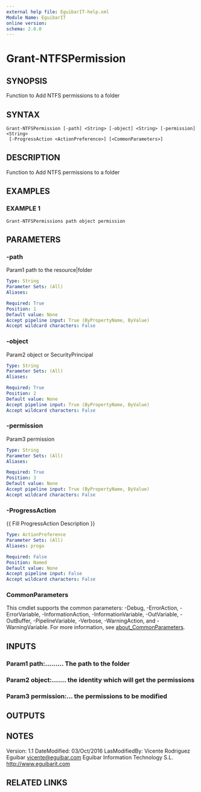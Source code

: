 ```yaml
---
external help file: EguibarIT-help.xml
Module Name: EguibarIT
online version:
schema: 2.0.0
---
```


# Grant-NTFSPermission

## SYNOPSIS
Function to Add NTFS permissions to a folder

## SYNTAX

```
Grant-NTFSPermission [-path] <String> [-object] <String> [-permission] <String>
 [-ProgressAction <ActionPreference>] [<CommonParameters>]
```

## DESCRIPTION
Function to Add NTFS permissions to a folder

## EXAMPLES

### EXAMPLE 1
```
Grant-NTFSPermissions path object permission
```

## PARAMETERS

### -path
Param1 path to the resource|folder

```yaml
Type: String
Parameter Sets: (All)
Aliases:

Required: True
Position: 1
Default value: None
Accept pipeline input: True (ByPropertyName, ByValue)
Accept wildcard characters: False
```

### -object
Param2 object or SecurityPrincipal

```yaml
Type: String
Parameter Sets: (All)
Aliases:

Required: True
Position: 2
Default value: None
Accept pipeline input: True (ByPropertyName, ByValue)
Accept wildcard characters: False
```

### -permission
Param3 permission

```yaml
Type: String
Parameter Sets: (All)
Aliases:

Required: True
Position: 3
Default value: None
Accept pipeline input: True (ByPropertyName, ByValue)
Accept wildcard characters: False
```

### -ProgressAction
{{ Fill ProgressAction Description }}

```yaml
Type: ActionPreference
Parameter Sets: (All)
Aliases: proga

Required: False
Position: Named
Default value: None
Accept pipeline input: False
Accept wildcard characters: False
```

### CommonParameters
This cmdlet supports the common parameters: -Debug, -ErrorAction, -ErrorVariable, -InformationAction, -InformationVariable, -OutVariable, -OutBuffer, -PipelineVariable, -Verbose, -WarningAction, and -WarningVariable. For more information, see [about_CommonParameters](http://go.microsoft.com/fwlink/?LinkID=113216).

## INPUTS

### Param1 path:......... The path to the folder
### Param2 object:....... the identity which will get the permissions
### Param3 permission:... the permissions to be modified
## OUTPUTS

## NOTES
Version:         1.1
DateModified:    03/Oct/2016
LasModifiedBy:   Vicente Rodriguez Eguibar
    vicente@eguibar.com
    Eguibar Information Technology S.L.
    http://www.eguibarit.com

## RELATED LINKS
